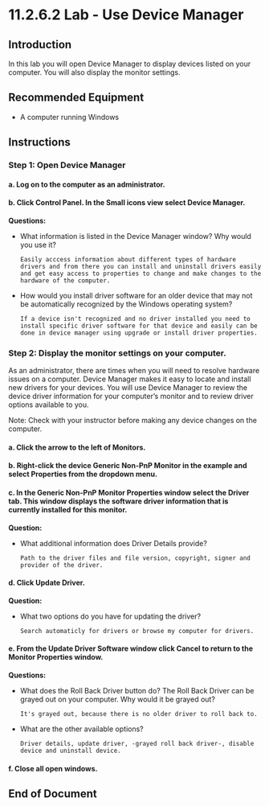 # 11.2.6.2 Lab - Use Device Manager

## Introduction

In this lab you will open Device Manager to display devices listed on your computer. You will also display the monitor settings.

## Recommended Equipment

- A computer running Windows

## Instructions

### Step 1: Open Device Manager

#### a. Log on to the computer as an administrator.

#### b. Click Control Panel. In the Small icons view select Device Manager.

**Questions:**

- What information is listed in the Device Manager window? Why would you use it?

  `Easily acccess information about different types of hardware drivers and from there you can install and uninstall drivers easily and get easy access to properties to change and make changes to the hardware of the computer.`

- How would you install driver software for an older device that may not be automatically recognized by the Windows operating system?

  `If a device isn't recognized and no driver installed you need to install specific driver software for that device and easily can be done in device manager using upgrade or install driver properties.`

### Step 2: Display the monitor settings on your computer.

As an administrator, there are times when you will need to resolve hardware issues on a computer. Device Manager makes it easy to locate and install new drivers for your devices. You will use Device Manager to review the device driver information for your computer’s monitor and to review driver options available to you.

Note: Check with your instructor before making any device changes on the computer.

#### a. Click the arrow to the left of Monitors.

#### b. Right-click the device Generic Non-PnP Monitor in the example and select Properties from the dropdown menu.

#### c. In the Generic Non-PnP Monitor Properties window select the Driver tab. This window displays the software driver information that is currently installed for this monitor.

**Question:**

- What additional information does Driver Details provide?

  `Path to the driver files and file version, copyright, signer and provider of the driver.`

#### d. Click Update Driver.

**Question:**

- What two options do you have for updating the driver?

  `Search automaticly for drivers or browse my computer for drivers.`

#### e. From the Update Driver Software window click Cancel to return to the Monitor Properties window.

**Questions:**

- What does the Roll Back Driver button do? The Roll Back Driver can be grayed out on your computer. Why would it be grayed out?

  `It's grayed out, because there is no older driver to roll back to.`

- What are the other available options?

  `Driver details, update driver, -grayed roll back driver-, disable device and uninstall device.`

#### f. Close all open windows.

## End of Document

